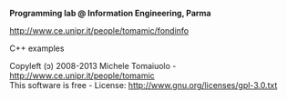 **Programming lab @ Information Engineering, Parma**

http://www.ce.unipr.it/people/tomamic/fondinfo

C++ examples

Copyleft (ɔ) 2008-2013 Michele Tomaiuolo - http://www.ce.unipr.it/people/tomamic  
This software is free - License: http://www.gnu.org/licenses/gpl-3.0.txt

